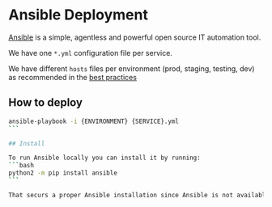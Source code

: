 # Ansible Deployment

[Ansible](http://docs.ansible.com/) is a simple, agentless and powerful open source IT automation tool.

We have one `*.yml` configuration file per service.

We have different `hosts` files per environment (prod, staging, testing, dev)
as recommended in the [best practices](http://docs.ansible.com/ansible/playbooks_best_practices.html#staging-vs-production)

## How to deploy

````bash
ansible-playbook -i {ENVIRONMENT} {SERVICE}.yml
```

## Install

To run Ansible locally you can install it by running:
```bash
python2 -m pip install ansible
```

That securs a proper Ansible installation since Ansible is not available for Python 3.x 

